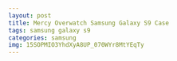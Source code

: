 ```yaml
---
layout: post
title: Mercy Overwatch Samsung Galaxy S9 Case
tags: samsung galaxy s9
categories: samsung
img: 15SOPMIO3YhdXyA8UP_070WYr8MtYEqTy
---
```

